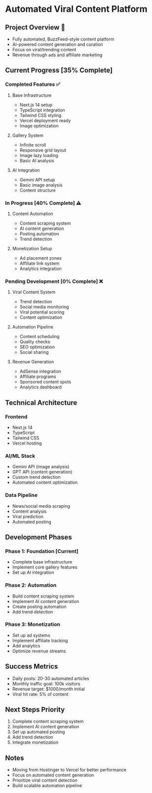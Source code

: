 # Automated Viral Content Platform

## Project Overview 🎯
- Fully automated, BuzzFeed-style content platform
- AI-powered content generation and curation
- Focus on viral/trending content
- Revenue through ads and affiliate marketing

## Current Progress [35% Complete]

### Completed Features ✅
1. Base Infrastructure
   - Next.js 14 setup
   - TypeScript integration
   - Tailwind CSS styling
   - Vercel deployment ready
   - Image optimization

2. Gallery System
   - Infinite scroll
   - Responsive grid layout
   - Image lazy loading
   - Basic AI analysis

3. AI Integration
   - Gemini API setup
   - Basic image analysis
   - Content structure

### In Progress [40% Complete] ⚠️
1. Content Automation
   - Content scraping system
   - AI content generation
   - Posting automation
   - Trend detection

2. Monetization Setup
   - Ad placement zones
   - Affiliate link system
   - Analytics integration

### Pending Development [0% Complete] ❌
1. Viral Content System
   - Trend detection
   - Social media monitoring
   - Viral potential scoring
   - Content optimization

2. Automation Pipeline
   - Content scheduling
   - Quality checks
   - SEO optimization
   - Social sharing

3. Revenue Generation
   - AdSense integration
   - Affiliate programs
   - Sponsored content spots
   - Analytics dashboard

## Technical Architecture

### Frontend
- Next.js 14
- TypeScript
- Tailwind CSS
- Vercel hosting

### AI/ML Stack
- Gemini API (image analysis)
- GPT API (content generation)
- Custom trend detection
- Automated content optimization

### Data Pipeline
- News/social media scraping
- Content analysis
- Viral prediction
- Automated posting

## Development Phases

### Phase 1: Foundation [Current]
- Complete base infrastructure
- Implement core gallery features
- Set up AI integration

### Phase 2: Automation
- Build content scraping system
- Implement AI content generation
- Create posting automation
- Add trend detection

### Phase 3: Monetization
- Set up ad systems
- Implement affiliate tracking
- Add analytics
- Optimize revenue streams

## Success Metrics
- Daily posts: 20-30 automated articles
- Monthly traffic goal: 100k visitors
- Revenue target: $1000/month initial
- Viral hit rate: 5% of content

## Next Steps Priority
1. Complete content scraping system
2. Implement AI content generation
3. Set up automated posting
4. Add trend detection
5. Integrate monetization

## Notes
- Moving from Hostinger to Vercel for better performance
- Focus on automated content generation
- Prioritize viral content detection
- Build scalable automation pipeline